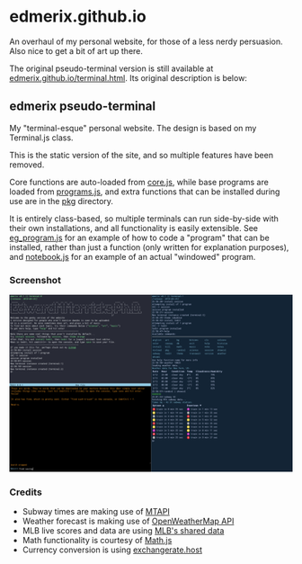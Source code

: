 # edmerix.github.io
An overhaul of my personal website, for those of a less nerdy persuasion. Also nice to get a bit of art up there.

The original pseudo-terminal version is still available at [edmerix.github.io/terminal.html](https://edmerix.github.io/terminal.html). Its original description is below:

## edmerix pseudo-terminal

My "terminal-esque" personal website. The design is based on my Terminal.js class.

This is the static version of the site, and so multiple features have been removed.

Core functions are auto-loaded from [core.js](core.js), while base programs are loaded from [programs.js](programs.js), and extra functions that can be installed during use are in the [pkg](pkg/) directory.

It is entirely class-based, so multiple terminals can run side-by-side with their own installations, and all functionality is easily extensible. See [eg_program.js](pkg/eg_program.js) for an example of how to code a "program" that can be installed, rather than just a function (only written for explanation purposes), and [notebook.js](pkg/notebook.js) for an example of an actual "windowed" program.

### Screenshot

![Emerix Terminal in action with multiple sessions](screenshots/EmerixTerminalScreenshot.png?raw=true "Emerix Terminal in action with multiple sessions")

### Credits

- Subway times are making use of [MTAPI](https://github.com/jonthornton/MTAPI)
- Weather forecast is making use of [OpenWeatherMap API](https://api.openweathermap.org)
- MLB live scores and data are using [MLB's shared data](https://gd2.mlb.com/components/game/mlb/)
- Math functionality is courtesy of [Math.js](https://mathjs.org)
- Currency conversion is using [exchangerate.host](https://exchangerate.host)
